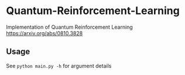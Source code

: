 # Quantum-Reinforcement-Learning

Implementation of Quantum Reinforcement Learning
https://arxiv.org/abs/0810.3828

## Usage

See ``python main.py -h`` for argument details